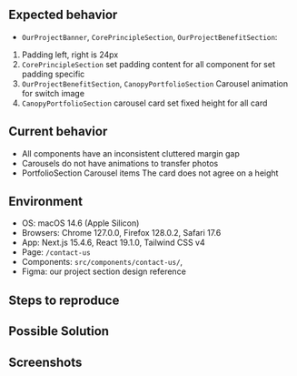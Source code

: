 ## Expected behavior

- `OurProjectBanner`, `CorePrincipleSection`, `OurProjectBenefitSection`:
1. Padding left, right is 24px
2. `CorePrincipleSection` set padding content for all component for set padding specific
3. `OurProjectBenefitSection`, `CanopyPortfolioSection` Carousel animation for switch image
4. `CanopyPortfolioSection` carousel card set fixed height for all card

## Current behavior
- All components have an inconsistent cluttered margin gap
- Carousels do not have animations to transfer photos
- PortfolioSection Carousel items The card does not agree on a height
## Environment

- OS: macOS 14.6 (Apple Silicon)
- Browsers: Chrome 127.0.0, Firefox 128.0.2, Safari 17.6
- App: Next.js 15.4.6, React 19.1.0, Tailwind CSS v4
- Page: `/contact-us`
- Components: `src/components/contact-us/`, 
- Figma: our project section design reference

## Steps to reproduce

## Possible Solution

## Screenshots
